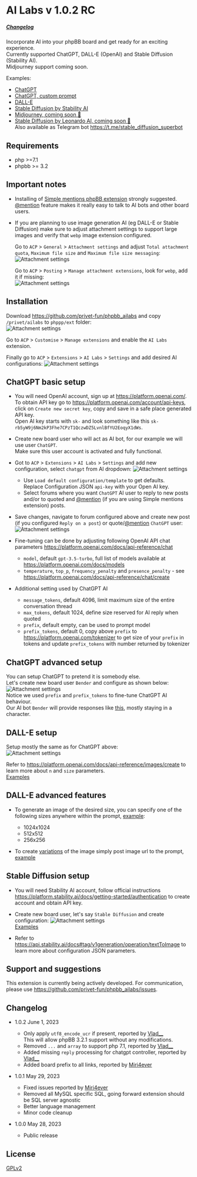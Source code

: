 # AI Labs v 1.0.2 RC
##### [Changelog](#changelog)  

Incorporate AI into your phpBB board and get ready for an exciting experience.  
Currently supported ChatGPT, DALL-E (OpenAI) and Stable Diffusion (Stability AI).  
Midjourney support coming soon.  

Examples:  
 - [ChatGPT](https://privet.fun/viewtopic.php?t=2802) 
 - [ChatGPT, custom prompt](https://privet.fun/viewtopic.php?t=2799) 
 - [DALL-E](https://privet.fun/viewtopic.php?t=2800)
 - [Stable Diffusion by Stability AI](https://privet.fun/viewtopic.php?t=2801)  
 - [Midjourney, coming soon 🚀](https://privet.fun/viewtopic.php?t=2718)
 - [Stable Diffusion by Leonardo AI, coming soon 🚀](https://privet.fun/viewtopic.php?t=2605)  
    Also available as Telegram bot https://t.me/stable_diffusion_superbot

## Requirements
* php >=7.1
* phpbb >= 3.2

## Important notes

* Installing of [Simple mentions phpBB extension](https://www.phpbb.com/customise/db/extension/simple_mentions/) strongly suggested.  
  [@mention]() feature makes it really easy to talk to AI bots and other board users.

* If you are planning to use image generation AI (eg DALL-E or Stable Diffusion) make sure to adjust attachment settings to support large images and verify that `webp` image extension configured.  

  Go to `ACP` > `General` > `Attachment settings` and adjust `Total attachment quota`, `Maximum file size` and `Maximum file size messaging`:
  ![Attachment settings](../privet/ailabs/docs/attachment_settings.png)  

  Go to `ACP` > `Posting` > `Manage attachment extensions`, look for `webp`, add it if missing:  
  ![Attachment settings](../privet/ailabs/docs/attachment_webp.png)  

## Installation

Download https://github.com/privet-fun/phpbb_ailabs and copy `/privet/ailabs` to `phppp/ext` folder:  
![Attachment settings](../privet/ailabs/docs/ext_location.png) 

Go to `ACP` > `Customise` > `Manage extensions` and enable the `AI Labs` extension.

Finally go to `ACP` > `Extensions` > `AI Labs` > `Settings` and add desired AI configurations:
![Attachment settings](../privet/ailabs/docs/ailabs_settings.png) 

## ChatGPT basic setup 

*  You will need OpenAI account, sign up at https://platform.openai.com/.  
   To obtain API key go to https://platform.openai.com/account/api-keys, click on `Create new secret key`, copy and save in a safe place generated API key.  
   Open AI key starts with `sk-` and look something like this `sk-rb5yW9j6Nm2kP3Fhe7CPzT1QczwDZ5LvnlBfYU2EoqyX1dWs`.  

* Create new board user who will act as AI bot, for our example we will use user `ChatGPT`.  
  Make sure this user account is activated and fully functional.  

* Got to `ACP` > `Extensions` > `AI Labs` > `Settings` and add new configuration, select `chatgpt` from AI dropdown:
  ![Attachment settings](../privet/ailabs/docs/chatgpt_setup.png)  
  
  - Use `Load default configuration/template` to get defaults.  
    Replace Configuration JSON `api-key` with your Open AI key.  
  - Select forums where you want `ChatGPT` AI user to reply to new posts and/or to quoted and [@mention](https://www.phpbb.com/customise/db/extension/simple_mentions) (if you are using Simple mentions extension) posts. 

* Save changes, navigate to forum configured above and create new post (if you configured `Reply on a post`) or quote/[@mention]() `ChatGPT` user:
  ![Attachment settings](../privet/ailabs/docs/chatgpt_example.png)

* Fine-tuning can be done by adjusting following OpenAI API chat parameters https://platform.openai.com/docs/api-reference/chat
  - `model`, default `gpt-3.5-turbo`, full list of models available at https://platform.openai.com/docs/models
  - `temperature`, `top_p`, `frequency_penalty` and `presence_penalty` - see https://platform.openai.com/docs/api-reference/chat/create

* Additional setting used by ChatGPT AI 
  - `message_tokens`, default 4096, limit maximum size of the entire conversation thread  
  - `max_tokens`, default 1024, define size reserved for AI reply when quoted  
  - `prefix`, default empty, can be used to prompt model  
  - `prefix_tokens`, default 0, copy above `prefix` to https://platform.openai.com/tokenizer to get size of your `prefix` in tokens and update `prefix_tokens` with number returned by tokenizer  

## ChatGPT advanced setup 

You can setup ChatGPT to pretend it is somebody else.  
Let's create new board user `Bender` and configure as shown below:  
![Attachment settings](../privet/ailabs/docs/chatgpt_bender_example.png)  
Notice we used `prefix` and `prefix_tokens` to fine-tune ChatGPT AI behaviour.    
Our AI bot `Bender` will provide responses like [this](https://privet.fun/viewtopic.php?t=2799), mostly staying in a character.  

## DALL-E setup 

Setup mostly the same as for ChatGPT above:  
![Attachment settings](../privet/ailabs/docs/dalle_setup.png)    

Refer to https://platform.openai.com/docs/api-reference/images/create to learn more about `n` and `size` parameters.  
[Examples](https://privet.fun/viewtopic.php?p=355594)

## DALL-E advanced features

 * To generate an image of the desired size, you can specify one of the following sizes anywhere within the prompt, [example](https://privet.fun/viewtopic.php?p=355600#p355600):  
   - 1024x1024  
   - 512x512  
   - 256x256  

 * To create [variations](https://platform.openai.com/docs/api-reference/images/create-variation) of the image simply post image url to the prompt, [example](https://privet.fun/viewtopic.php?p=355596#p355596)

## Stable Diffusion setup 

*  You will need Stability AI account, follow official instructions https://platform.stability.ai/docs/getting-started/authentication to create account and obtain API key.  

* Create new board user, let's say `Stable Diffusion` and create configuration:
  ![Attachment settings](../privet/ailabs/docs/stablediffusion_setup.png)     
  [Examples](https://privet.fun/viewtopic.php?t=2801)  

* Refer to https://api.stability.ai/docs#tag/v1generation/operation/textToImage to learn more about configuration JSON parameters.  

## Support and suggestions

This extension is currently being actively developed. For communication, please use https://github.com/privet-fun/phpbb_ailabs/issues.

## <a name="changelog"></a>Changelog 

* 1.0.2 June 1, 2023
  - Only apply `utf8_encode_ucr` if present, reported by [Vlad__](https://www.phpbbguru.net/community/viewtopic.php?p=561158#p561158)  
   This will allow phpBB 3.2.1 support without any modifications. 
  - Removed `...` and `array` to support php 7.1, reported by [Vlad__](https://www.phpbbguru.net/community/viewtopic.php?p=561163#p561163)
  - Added missing  `reply` processing for chatgpt controller, reported by [Vlad__](https://www.phpbbguru.net/community/viewtopic.php?p=561205#p561205)
  - Added board prefix to all links, reported by [Miri4ever](https://www.phpbb.com/community/viewtopic.php?p=15958961#p15958961)

* 1.0.1 May 29, 2023
  - Fixed issues reported by [Miri4ever](https://www.phpbb.com/community/viewtopic.php?p=15958523#p15958523)
  - Removed all MySQL specific SQL, going forward extension should be SQL server agnostic 
  - Better language management 
  - Minor code cleanup

* 1.0.0 May 28, 2023
  - Public release

## License

[GPLv2](../privet/ailabs/license.txt)
